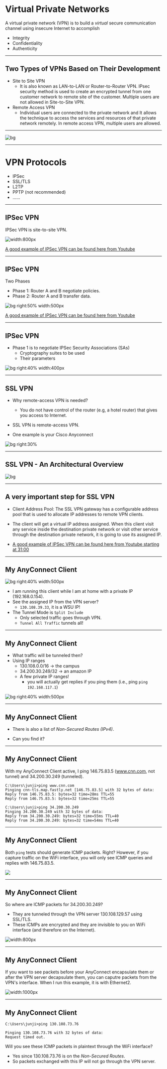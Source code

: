 

# Virtual Private Networks

A virtual private network (VPN) is to build a _virtual_ secure communication channel using insecure Internet to accomplish


+ Integrity
+ Confidentiality
+ Authenticity

---
## Two Types of VPNs Based on Their Development

+ Site to Site VPN
    + It is also known as LAN-to-LAN or Router-to-Router VPN. IPsec security method is used to create an encrypted tunnel from one customer network to remote site of the customer. Multiple users are not allowed in Site-to-Site VPN.
+ Remote Access VPN
    + Individual users are connected to the private network and It allows the technique to access the services and resources of that private network remotely. In remote access VPN, multiple users are allowed.

---

![bg](https://i2.wp.com/ipwithease.com/wp-content/uploads/2020/06/Site-to-Site-VPN-vs-Remote-Access-VPN.jpg)

---

# VPN Protocols

+ IPSec
+ SSL/TLS
+ L2TP
+ PPTP (not recommended)
+ ......

---
## IPSec VPN

IPSec VPN is site-to-site VPN. 

![width:800px](https://www.firewall.cx/images/stories/ipsec-modes-transport-tunnel-5.gif)



[A good example of IPSec VPN can be found here from Youtube](https://www.youtube.com/watch?v=CuxyZiSCSfc)

---
## IPSec VPN
Two Phases

+ Phase 1: Router A and B negotiate policies. 
+ Phase 2: Router A and B transfer data. 


![bg right:50% width:500px](https://1.bp.blogspot.com/-T3JxZQ77Eh0/WQir-hRbZII/AAAAAAAAAPE/I4umsYzKkIUpNhTVSUyauyXy7219tDNywCLcB/s640/12.gif)

[A good example of IPSec VPN can be found here from Youtube](https://www.youtube.com/watch?v=C_B9k0l6kEs)

---
## IPSec VPN

+ Phase 1 is to negotiate IPSec Security Associations (SAs)
    + Cryptography suites to be used
    + Their parameters

![bg right:40% width:400px](https://cdn.networklessons.com/wp-content/uploads/2015/08/ipsec-framework-protocols.png) 

---
## SSL VPN

+ Why remote-access VPN is needed? 
    + You do not have control of the router (e.g, a hotel router) that gives you access to Internet. 

+ SSL VPN is remote-access VPN.

+ One example is your Cisco Anyconnect

![bg right:30%](https://www.wright.edu/sites/www.wright.edu/files/cisco-anyconnect-icon-for-ios.PNG)

---

## SSL VPN - An Architectural Overview

![bg](https://i.ytimg.com/vi/qHvE1Z6tCR0/maxresdefault.jpg)


---
## A very important step for SSL VPN

+ Client Address Pool: The SSL VPN gateway has a configurable address pool that is used to allocate IP addresses to remote VPN clients.

+ The client will get a virtual IP address assigned. When this client visit any service inside the destination private network or visit other service through the destination private network, it is going to use its assigned IP. 

+ [A good example of IPSec VPN can be found here from Youtube starting at 31:00](https://www.youtube.com/watch?v=bV0g32Nmum8)

---

## My AnyConnect Client

![bg right:40% width:500px](./images/anyconnect.png)

+ I am running this client while I am at home with a private IP (192.168.0.154).
+ See the assigned IP from the VPN server?
    + ``130.108.39.33``, it is a WSU IP!
+ The Tunnel Mode is ``Split Include``
    + Only selected traffic goes through VPN.
    + ``Tunnel All Traffic`` tunnels all!
---


## My AnyConnect Client

+ What traffic will be tunneled then? 
+ Using IP ranges
    + 130.108.0.0/16 -> the campus
    + 34.200.30.249/32 -> an amazon IP
    + A few private IP ranges!
        + you will actually get replies if you ping them (i.e., ping ``ping 192.168.117.1``)

![bg right:40% width:500px](./images/anyconnect2.png)

---

## My AnyConnect Client

+ There is also a list of *Non-Secured Routes (IPv4)*. 

+ Can you find it? 

---

## My AnyConnect Client

With my AnyConnect Client active, I ping 146.75.83.5 (www.cnn.com, not tunnel) and 34.200.30.249 (tunneled). 

```console
C:\Users\junji>ping www.cnn.com
Pinging cnn-tls.map.fastly.net [146.75.83.5] with 32 bytes of data:
Reply from 146.75.83.5: bytes=32 time=28ms TTL=55
Reply from 146.75.83.5: bytes=32 time=25ms TTL=55

C:\Users\junji>ping 34.200.30.249
Pinging 34.200.30.249 with 32 bytes of data:
Reply from 34.200.30.249: bytes=32 time=55ms TTL=40
Reply from 34.200.30.249: bytes=32 time=54ms TTL=40
```

---
## My AnyConnect Client

Both ``ping`` tests should generate ICMP packets. Right? However, if you capture traffic on the WiFi interface, you will only see ICMP queries and replies with 146.75.83.5. 

![](./images/anyconnectICMP.png)

---
## My AnyConnect Client

So where are ICMP packets for 34.200.30.249? 
+ They are tunneled through the VPN server 130.108.129.57 using SSL/TLS. 
+ These ICMPs are encrypted and they are invisible to you on WiFi interface (and therefore on the Internet). 

![width:800px](./images/anyconnectICMP2.png)

---
## My AnyConnect Client

If you want to see packets before your AnyConnect encapsulate them or after the VPN server decapsulate them, you can caputre packets from the VPN's interface. When I run this example, it is with Ethernet2. 

![width:1000px](./images/anyconnectICMP3.png)


---

## My AnyConnect Client

```console
C:\Users\junji>ping 130.108.73.76

Pinging 130.108.73.76 with 32 bytes of data:
Request timed out.
```
Will you see these ICMP packets in plaintext through the WiFi interface? 

+ Yes since 130.108.73.76 is on the *Non-Secured Routes*. 
+ So packets exchanged with this IP will not go through the VPN server. 

